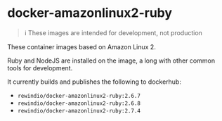 # docker-amazonlinux2-ruby

> :information_source: These images are intended for development, not production

These container images based on Amazon Linux 2.

Ruby and NodeJS are installed on the image, a long with other common tools for development.

 It currently builds and publishes the following to dockerhub:
 - `rewindio/docker-amazonlinux2-ruby:2.6.7`
 - `rewindio/docker-amazonlinux2-ruby:2.6.8`
 - `rewindio/docker-amazonlinux2-ruby:2.7.4`
